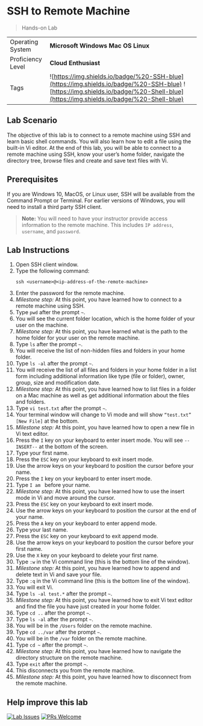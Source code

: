 # SSH to Remote Machine

> Hands-on Lab

|                   |                       |
| :---------------- | :-------------------- |
| Operating System  | **Microsoft Windows** **Mac OS** **Linux** |
| Proficiency Level | **Cloud  Enthusiast** |
| Tags              | ![https://img.shields.io/badge/%20-SSH-blue](https://img.shields.io/badge/%20-SSH-blue) ![https://img.shields.io/badge/%20-Shell-blue](https://img.shields.io/badge/%20-Shell-blue) |

## Lab Scenario

The objective of this lab is to connect to a remote machine using SSH and learn basic shell commands. You will also learn how to edit a file using the built-in Vi editor. At the end of this lab, you will be able to connect to a remote machine using SSH, know your user’s home folder, navigate the directory tree, browse files and create and save text files with Vi.

## Prerequisites

If you are Windows 10, MacOS, or Linux user, SSH will be available from the Command Prompt or Terminal. For earlier versions of Windows, you will need to install a third party SSH client.

> **Note:** You will need to have your instructor provide access information to the remote machine. This includes `IP address`, `username`, and `password`.

## Lab Instructions

1. Open SSH client window.
2. Type the following command:
   ```
   ssh <username>@<ip-address-of-the-remote-machine>
   ```
3. Enter the password for the remote machine.
4. *Milestone step:* At this point, you have learned how to connect to a remote machine using SSH.
5. Type `pwd` after the prompt `~`.
6. You will see the current folder location, which is the home folder of your user on the machine.
7. *Milestone step:* At this point, you have learned what is the path to the home folder for your user on the remote machine.
8. Type `ls` after the prompt `~`.
9. You will receive the list of non-hidden files and folders in your home folder.
10. Type `ls -al` after the prompt `~`.
11. You will receive the list of all files and folders in your home folder in a list form including additional information like type (file or folder), owner, group, size and modification date.
12. *Milestone step:* At this point, you have learned how to list files in a folder on a Mac machine as well as get additional information about the files and folders.
13. Type `vi test.txt` after the prompt `~`.
14. Your terminal window will change to Vi mode and will show `“test.txt” [New File]` at the bottom.
15. *Milestone step:* At this point, you have learned how to open a new file in Vi text editor.
16. Press the `I` key on your keyboard to enter insert mode. You will see `--INSERT--` at the bottom of the screen.
17. Type your first name.
18. Press the `ESC` key on your keyboard to exit insert mode.
19. Use the arrow keys on your keyboard to position the cursor before your name.
20. Press the `I` key on your keyboard to enter insert mode.
21. Type `I am ` before your name.
22. *Milestone step:* At this point, you have learned how to use the insert mode in Vi and move around the cursor.
23. Press the `ESC` key on your keyboard to exit insert mode.
24. Use the arrow keys on your keyboard to position the cursor at the end of your name.
25. Press the `A` key on your keyboard to enter append mode.
26. Type your last name.
27. Press the `ESC` key on your keyboard to exit append mode.
28. Use the arrow keys on your keyboard to position the cursor before your first name.
29. Use the `X` key on your keyboard to delete your first name.
30. Type `:w` in the Vi command line (this is the bottom line of the window).
31. *Milestone step:* At this point, you have learned how to append and delete text in Vi and save your file.
32. Type `:q` in the Vi command line (this is the bottom line of the window).
33. You will exit Vi.
34. Type `ls -al test.*` after the prompt `~`.
35. *Milestone step:* At this point, you have learned how to exit Vi text editor and find the file you have just created in your home folder.
36. Type `cd ..` after the prompt `~`.
37. Type `ls -al` after the prompt `~`.
38. You will be in the `/Users` folder on the remote machine.
39. Type `cd ../var` after the prompt `~`.
40. You will be in the `/var` folder on the remote machine.
41. Type `cd ~` after the prompt `~`.
42. *Milestone step:* At this point, you have learned how to navigate the directory structure on the remote machine.
43. Type `exit` after the prompt `~`.
44. This disconnects you from the remote machine.
45. *Milestone step:* At this point, you have learned how to disconnect from the remote machine.

## Help improve this lab

[![Lab Issues](https://img.shields.io/github/issues/crimsonpinnacle/cloud-labs)](https://github.com/CrimsonPinnacle/cloud-labs/issues/new?assignees=toddysm&labels=new+lab&template=bug_template.md&title=) [![PRs Welcome](https://img.shields.io/badge/PRs-welcome-brightgreen.svg)](https://github.com/CrimsonPinnacle/cloud-labs/pulls)
